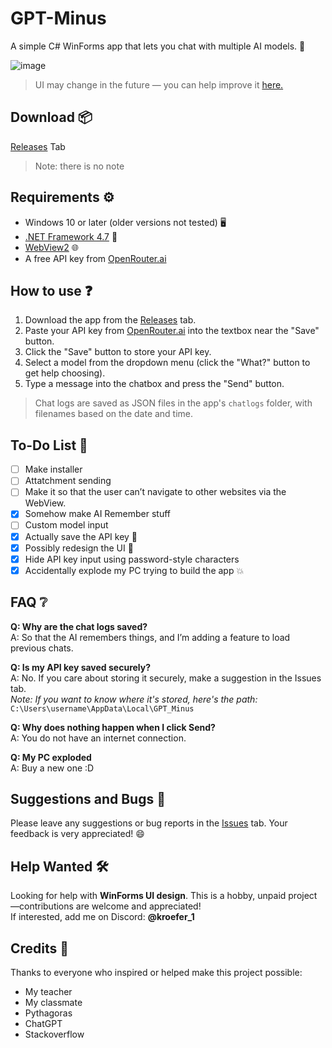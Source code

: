 # GPT-Minus
A simple C# WinForms app that lets you chat with multiple AI models. 🤖

![image](https://github.com/user-attachments/assets/06229a12-c567-49cc-afd9-2d960a3c1d04)

> UI may change in the future — you can help improve it [here.](#help-wanted-%EF%B8%8F)

## Download 📦
[Releases](https://github.com/kroefer1/GPT-Minus/releases/tag/v0.3-beta) Tab
> Note: there is no note
## Requirements ⚙️
- Windows 10 or later (older versions not tested) 🖥️  
- [.NET Framework 4.7](https://dotnet.microsoft.com/en-us/download/dotnet-framework/net47) 🧩  
- [WebView2](https://developer.microsoft.com/en-us/microsoft-edge/webview2?form=MA13LH#download) 🌐  
- A free API key from [OpenRouter.ai](https://openrouter.ai/settings/keys)

## How to use ❓
1. Download the app from the [Releases](https://github.com/kroefer1/GPT-Minus/releases/tag/v0.3-beta) tab.  
2. Paste your API key from [OpenRouter.ai](https://openrouter.ai/settings/keys) into the textbox near the "Save" button.  
3. Click the "Save" button to store your API key.  
4. Select a model from the dropdown menu (click the "What?" button to get help choosing).  
5. Type a message into the chatbox and press the "Send" button.  
> Chat logs are saved as JSON files in the app's `chatlogs` folder, with filenames based on the date and time.


## To-Do List 📝
- [ ] Make installer
- [ ] Attatchment sending
- [ ] Make it so that the user can’t navigate to other websites via the WebView.
- [X] Somehow make AI Remember stuff
- [ ] Custom model input  
- [X] Actually save the API key 🔐  
- [X] Possibly redesign the UI 🎨  
- [x] Hide API key input using password-style characters  
- [x] Accidentally explode my PC trying to build the app 💥  

## FAQ ❔

**Q: Why are the chat logs saved?**  
A: So that the AI remembers things, and I’m adding a feature to load previous chats.

**Q: Is my API key saved securely?**  
A: No. If you care about storing it securely, make a suggestion in the Issues tab.  
*Note: If you want to know where it's stored, here's the path:*  
`C:\Users\username\AppData\Local\GPT_Minus`

**Q: Why does nothing happen when I click Send?**  
A: You do not have an internet connection.

**Q: My PC exploded**  
A: Buy a new one :D

## Suggestions and Bugs 🐞
Please leave any suggestions or bug reports in the [Issues](../../issues) tab. Your feedback is very appreciated! 😄

## Help Wanted 🛠️
Looking for help with **WinForms UI design**. This is a hobby, unpaid project—contributions are welcome and appreciated!  
If interested, add me on Discord: **@kroefer_1**

## Credits 🙏
Thanks to everyone who inspired or helped make this project possible:  
- My teacher  
- My classmate  
- Pythagoras  
- ChatGPT
- Stackoverflow
